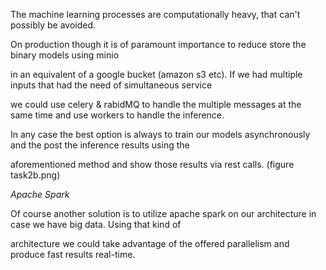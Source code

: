 
The machine learning processes are computationally heavy, that can't possibly be avoided.

On production though it is of paramount importance to reduce store the binary models using minio

in an equivalent of a google bucket (amazon s3 etc). If we had multiple inputs that had the need of simultaneous service

we could use celery & rabidMQ to handle the multiple messages at the same time and use workers to handle the inference.

In any case the best option is always to train our models asynchronously and the post the inference results using the

aforementioned method and show those results via rest calls. (figure task2b.png)


*Apache Spark*

Of course another solution is to utilize apache spark on our architecture in case we have big data. Using that kind of

architecture we could take advantage of the offered parallelism and produce fast results real-time.